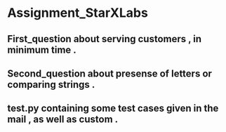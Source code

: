 # Assignment_StarXLabs

## First_question about serving customers , in minimum time .
## Second_question about presense of letters or comparing strings .
## test.py containing some test cases given in the mail , as well as custom .
